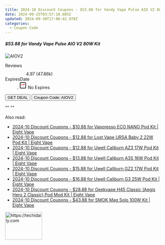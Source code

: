 ```yaml
---
title: 2024-10 Discount Coupons - $53.88 for Vandy Vape Pulse AIO V2 80W Kit | Eight Vape
date: 2024-09-25T03:57:10.605Z
updated: 2024-09-30T17:08:42.978Z
categories:
  - Coupon Code
---
```


<div class="max-w-4xl mx-auto grid grid-cols-1 lg:max-w-5xl lg:gap-x-20 lg:grid-cols-2">
  <div class="relative p-3 col-start-1 row-start-1 flex flex-col-reverse rounded-lg bg-gradient-to-t from-black/75 via-black/0 sm:bg-none sm:row-start-2 sm:p-0 lg:row-start-1">
    <h5 class="mt-1 text-lg font-semibold text-white sm:text-slate-900 md:text-2xl dark:sm:text-white">$53.88 for Vandy Vape Pulse AIO V2 80W Kit</h5>
  </div>
  
  <div class="col-start-1 col-end-3 row-start-1 grid gap-4 sm:mb-6 sm:grid-cols-4 lg:col-start-2 lg:row-span-6 lg:row-end-6 lg:mb-0 lg:gap-6">
      <img src="&quot;https://static.shareasale.com/image/59344/deal/VandyVapePulseAIOV280WKit.jpg&quot;" onClick="javascript:window.open(decodeURIComponent('%22https%3A%2F%2Fwww.shareasale.com%2Fu.cfm%3Fd%3D1086296%26m%3D59344%26u%3D4338022%22'), '_blank');void(0);" alt="AIOV2" class="h-60 w-full rounded-lg object-cover sm:col-span-2 sm:h-52 lg:col-span-full" loading="lazy" />
    
  </div>
  <dl class="row-start-2 mt-4 flex items-center text-xs font-medium sm:row-start-3 sm:mt-1 md:mt-2.5 lg:row-start-2">
    <dt class="sr-only">Reviews</dt>
    <dd class="flex items-center text-indigo-600 dark:text-indigo-400">
      <svg width="24" height="24" fill="none" aria-hidden="true" class="mr-1 stroke-current dark:stroke-indigo-500">
        <path d="m12 5 2 5h5l-4 4 2.103 5L12 16l-5.103 3L9 14l-4-4h5l2-5Z" stroke-width="2" stroke-linecap="round" stroke-linejoin="round" />
      </svg>
      <span>4.97 <span class="font-normal text-slate-400">(47.86k)</span></span>
    </dd>
    <dt class="sr-only">ExpiresDate</dt>
    <dd class="flex items-center">
      <svg width="2" height="2" aria-hidden="true" fill="currentColor" class="mx-3 text-slate-300">
        <circle cx="1" cy="1" r="1" />
      </svg>
      <svg width="24" height="24" viewBox="0 0 24 24" fill="none" stroke="currentColor" stroke-width="2">
        <rect x="3" y="3" width="18" height="18" rx="2" fill="#fff" />
        <path d="M6 10L18 10" stroke="red" stroke-width="2" fill="none" />
        <path d="M10 6L10 18" stroke="#fff" stroke-width="2" fill="none" />
      </svg>
      No Expires    </dd>
  </dl>
  <div class="col-start-1 row-start-3 mt-4 self-center sm:col-start-2 sm:row-span-2 sm:row-start-2 sm:mt-0 lg:col-start-1 lg:row-start-3 lg:row-end-4 lg:mt-6">
    <button type="button" onClick="javascript:window.open(decodeURIComponent('%22https%3A%2F%2Fwww.shareasale.com%2Fu.cfm%3Fd%3D1086296%26m%3D59344%26u%3D4338022%22'), '_blank');void(0);" class="rounded-lg bg-red-600 px-3 py-2 text-sm font-medium leading-6 text-white">GET DEAL</button>
    <button type="button" onClick="javascript:window.open(decodeURIComponent('%22https%3A%2F%2Fwww.shareasale.com%2Fu.cfm%3Fd%3D1086296%26m%3D59344%26u%3D4338022%22'), '_blank');void(0);" class="border-dashed border-2 border-indigo-600 bg-green-100 text-sm leading-6 font-medium py-2 px-3 rounded-lg">Coupon Code: AIOV2</button>
  </div>
  <p class="col-start-1 mt-4 text-sm leading-6 sm:col-span-2 lg:col-span-1 lg:row-start-4 lg:mt-6 dark:text-slate-400">
    "" 
""  </p>
</div>

<span class="atpl-alsoreadstyle">Also read:</span>
<div><ul>
<li><a href="https://coupons.techidaily.com/coupon-1088926-share-59344-sale/"><u>2024-10 Discount Coupons - $10.88 for Vaporesso ECO NANO Pod Kit | Eight Vape</u></a></li>
<li><a href="https://coupons.techidaily.com/coupon-1088925-share-59344-sale/"><u>2024-10 Discount Coupons - $12.88 for Lost Vape URSA Baby 2 22W Pod Kit | Eight Vape</u></a></li>
<li><a href="https://coupons.techidaily.com/coupon-1088927-share-59344-sale/"><u>2024-10 Discount Coupons - $12.88 for Uwell Caliburn AZ3 17W Pod Kit | Eight Vape</u></a></li>
<li><a href="https://coupons.techidaily.com/coupon-1088931-share-59344-sale/"><u>2024-10 Discount Coupons - $13.88 for Uwell Caliburn A3S 16W Pod Kit | Eight Vape</u></a></li>
<li><a href="https://coupons.techidaily.com/coupon-1088928-share-59344-sale/"><u>2024-10 Discount Coupons - $15.88 for Uwell Caliburn GZ2 17W Pod Kit | Eight Vape</u></a></li>
<li><a href="https://coupons.techidaily.com/coupon-1088923-share-59344-sale/"><u>2024-10 Discount Coupons - $16.88 for Uwell Caliburn G3 25W Pod Kit | Eight Vape</u></a></li>
<li><a href="https://coupons.techidaily.com/coupon-1088930-share-59344-sale/"><u>2024-10 Discount Coupons - $28.88 for Geekvape H45 Classic (Aegis Hero 2 Classic) Pod Mod Kit | Eight Vape</u></a></li>
<li><a href="https://coupons.techidaily.com/coupon-1088932-share-59344-sale/"><u>2024-10 Discount Coupons - $43.88 for SMOK Mag Solo 100W Kit | Eight Vape</u></a></li>
</ul></div>

<ins class="adsbygoogle"
      style="display:block"
      data-ad-client="ca-pub-7571918770474297"
      data-ad-slot="8358498916"
      data-ad-format="auto"
      data-full-width-responsive="true"></ins>
    

<!-- affiliate ads begin -->
<a href="https://aligracehair.sjv.io/c/5597632/2135362/19272" target="_top" id="2135362">
  <img src="//a.impactradius-go.com/display-ad/19272-2135362" border="0" alt="https://techidaily.com" width="120" height="90"/>
</a>
<img height="0" width="0" src="https://aligracehair.sjv.io/i/5597632/2135362/19272" style="position:absolute;visibility:hidden;" border="0" />
<!-- affiliate ads end -->

